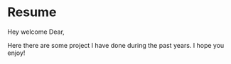 # Resume
Hey welcome Dear,

Here there are some project I have done during the past years. 
I hope you enjoy!
